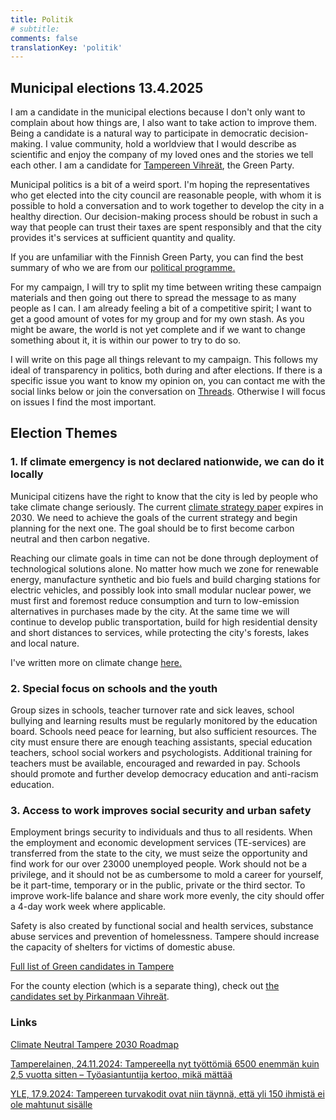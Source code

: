 ```yaml
---
title: Politik
# subtitle:
comments: false
translationKey: 'politik'
---
```


## Municipal elections 13.4.2025

I am a candidate in the municipal elections because I don't only want to complain about how things are, I also want to take action to improve them. Being a candidate is a natural way to participate in democratic decision-making. I value community, hold a worldview that I would describe as scientific and enjoy the company of my loved ones and the stories we tell each other. I am a candidate for [Tampereen Vihreät](https://www.tampereenvihreat.fi/kuntavaalit25/?kieli=en&vaali=kuntavaalit-2025&kunta=k837&ehdokas=hallikainen-pertti-7283), the Green Party.

Municipal politics is a bit of a weird sport. I'm hoping the representatives who get elected into the city council are reasonable people, with whom it is possible to hold a conversation and to work together to develop the city in a healthy direction. Our decision-making process should be robust in such a way that people can trust their taxes are spent responsibly and that the city provides it's services at sufficient quantity and quality.

If you are unfamiliar with the Finnish Green Party, you can find the best summary of who we are from our [political programme.](https://www.greens.fi/political-programme-of-the-greens-2023-2027/)

For my campaign, I will try to split my time between writing these campaign materials and then going out there to spread the message to as many people as I can. I am already feeling a bit of a competitive spirit; I want to get a good amount of votes for my group and for my own stash. As you might be aware, the world is not yet complete and if we want to change something about it, it is within our power to try to do so.

I will write on this page all things relevant to my campaign. This follows my ideal of transparency in politics, both during and after elections. If there is a specific issue you want to know my opinion on, you can contact me with the social links below or join the conversation on [Threads](https://www.threads.net/@prtthllknn). Otherwise I will focus on issues I find the most important.



## Election Themes

### 1. If climate emergency is not declared nationwide, we can do it locally

Municipal citizens have the right to know that the city is led by people who take climate change seriously. The current [climate strategy paper](https://www.tampere.fi/en/nature-and-environment/climate-action-tampere/climate-neutral-tampere-2030) expires in 2030. We need to achieve the goals of the current strategy and begin planning for the next one. The goal should be to first become carbon neutral and then carbon negative.

Reaching our climate goals in time can not be done through deployment of technological solutions alone. No matter how much we zone for renewable energy, manufacture synthetic and bio fuels and build charging stations for electric vehicles, and possibly look into small modular nuclear power, we must first and foremost reduce consumption and turn to low-emission alternatives in purchases made by the city. At the same time we will continue to develop public transportation, build for high residential density and short distances to services, while protecting the city's forests, lakes and local nature.

I've written more on climate change [here.](/posts/thoughts-on-climate-change/)

### 2. Special focus on schools and the youth

Group sizes in schools, teacher turnover rate and sick leaves, school bullying and learning results must be regularly monitored by the education board. Schools need peace for learning, but also sufficient resources. The city must ensure there are enough teaching assistants, special education teachers, school social workers and psychologists. Additional training for teachers must be available, encouraged and rewarded in pay. Schools should promote and further develop democracy education and anti-racism education.

### 3. Access to work improves social security and urban safety

Employment brings security to individuals and thus to all residents. When the employment and economic development services (TE-services) are transferred from the state to the city, we must seize the opportunity and find work for our over 23000 unemployed people. Work should not be a privilege, and it should not be as cumbersome to mold a career for yourself, be it part-time, temporary or in the public, private or the third sector. To improve work-life balance and share work more evenly, the city should offer a 4-day work week where applicable.

Safety is also created by functional social and health services, substance abuse services and prevention of homelessness. Tampere should increase the capacity of shelters for victims of domestic abuse.


[Full list of Green candidates in Tampere](https://www.tampereenvihreat.fi/kuntavaalit25/?kieli=en&vaali=kuntavaalit-2025&kunta=k837)

For the county election (which is a separate thing), check out [the candidates set by Pirkanmaan Vihreät](https://www.pirkanmaanvihreat.fi/embed/aluevaalit-ehdokkaat/?kieli=fi&vaali=aluevaalit-2025&alue=pirkanmaa).






### Links


[Climate Neutral Tampere 2030 Roadmap](https://www.tampere.fi/en/nature-and-environment/climate-action-tampere/climate-neutral-tampere-2030)

[Tamperelainen, 24.11.2024: Tampereella nyt työttömiä 6500 enemmän kuin 2,5 vuotta sitten – Työasiantuntija kertoo, mikä mättää](https://www.tamperelainen.fi/paikalliset/8088357)

[YLE, 17.9.2024: Tampereen turvakodit ovat niin täynnä, että yli 150 ihmistä ei ole mahtunut sisälle](https://yle.fi/a/74-20112039)